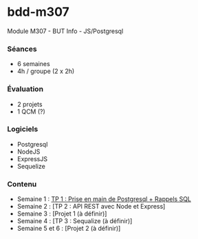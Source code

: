 # bdd-m307
Module M307 - BUT Info - JS/Postgresql

### Séances
- 6 semaines
- 4h / groupe (2 x 2h)

### Évaluation
- 2 projets
- 1 QCM (?)

### Logiciels
- Postgresql
- NodeJS
- ExpressJS
- Sequelize

### Contenu
- Semaine 1 : [TP 1 : Prise en main de Postgresql + Rappels SQL](./doc/tp1)
- Semaine 2 : [TP 2 : API REST avec Node et Express]
- Semaine 3 : [Projet 1 (à définir)] 
- Semaine 4 : [TP 3 : Sequalize (à définir)]
- Semaine 5 et 6 : [Projet 2 (à définir)]

